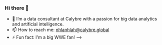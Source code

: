 ### Hi there 👋
- 🔭 I’m a data consultant at Calybre with a passion for big data analytics and artificial intelligence.
- 📫 How to reach me: nhlanhlah@calybre.global
- ⚡ Fun fact: I'm a big WWE fan! 
-->
